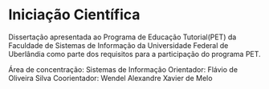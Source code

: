 # Iniciação Científica

Dissertação apresentada ao Programa de Educação Tutorial(PET) da Faculdade de Sistemas de Informação da Universidade Federal de Uberlândia como parte dos requisitos para a participação do programa PET.

Área de concentração: Sistemas de Informação
Orientador: Flávio de Oliveira Silva
Coorientador: Wendel Alexandre Xavier de Melo
